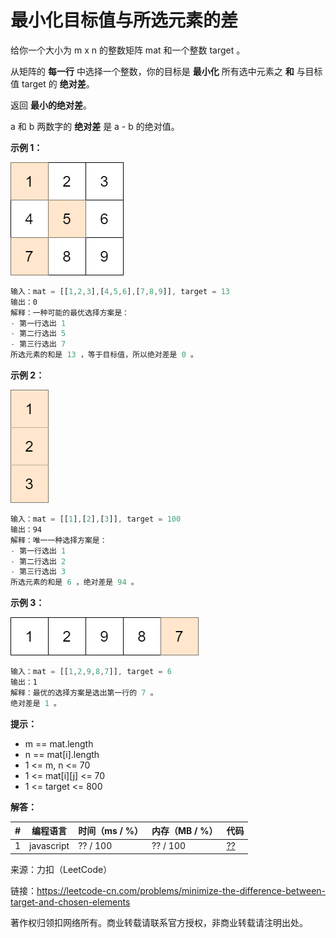 # 最小化目标值与所选元素的差

给你一个大小为 m x n 的整数矩阵 mat 和一个整数 target 。

从矩阵的 **每一行** 中选择一个整数，你的目标是 **最小化** 所有选中元素之 **和** 与目标值 target 的 **绝对差**。

返回 **最小的绝对差**。

a 和 b 两数字的 **绝对差** 是 a - b 的绝对值。

**示例 1：**

![示例1](./eg1.png)

``` javascript
输入：mat = [[1,2,3],[4,5,6],[7,8,9]], target = 13
输出：0
解释：一种可能的最优选择方案是：
- 第一行选出 1
- 第二行选出 5
- 第三行选出 7
所选元素的和是 13 ，等于目标值，所以绝对差是 0 。
```

**示例 2：**

![示例2](./eg2.png)

``` javascript
输入：mat = [[1],[2],[3]], target = 100
输出：94
解释：唯一一种选择方案是：
- 第一行选出 1
- 第二行选出 2
- 第三行选出 3
所选元素的和是 6 ，绝对差是 94 。
```

**示例 3：**

![示例3](./eg3.png)

``` javascript
输入：mat = [[1,2,9,8,7]], target = 6
输出：1
解释：最优的选择方案是选出第一行的 7 。
绝对差是 1 。
```

**提示：**

- m == mat.length
- n == mat[i].length
- 1 <= m, n <= 70
- 1 <= mat[i][j] <= 70
- 1 <= target <= 800

**解答：**

**#**|**编程语言**|**时间（ms / %）**|**内存（MB / %）**|**代码**
--|--|--|--|--
1|javascript|?? / 100|?? / 100|[??](./javascript/ac_v1.js)

来源：力扣（LeetCode）

链接：https://leetcode-cn.com/problems/minimize-the-difference-between-target-and-chosen-elements

著作权归领扣网络所有。商业转载请联系官方授权，非商业转载请注明出处。
